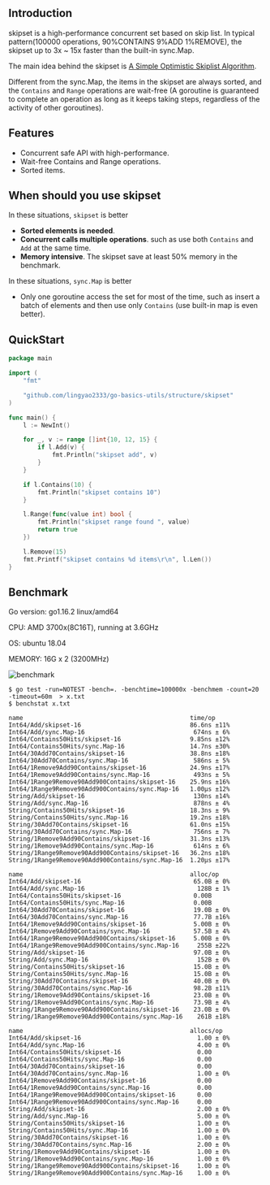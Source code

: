 ## Introduction

skipset is a high-performance concurrent set based on skip list. In typical pattern(100000 operations, 90%CONTAINS 9%ADD
1%REMOVE), the skipset up to 3x ~ 15x faster than the built-in sync.Map.

The main idea behind the skipset
is [A Simple Optimistic Skiplist Algorithm](<https://people.csail.mit.edu/shanir/publications/LazySkipList.pdf>).

Different from the sync.Map, the items in the skipset are always sorted, and the `Contains` and `Range` operations are
wait-free (A goroutine is guaranteed to complete an operation as long as it keeps taking steps, regardless of the
activity of other goroutines).

## Features

- Concurrent safe API with high-performance.
- Wait-free Contains and Range operations.
- Sorted items.

## When should you use skipset

In these situations, `skipset` is better

- **Sorted elements is needed**.
- **Concurrent calls multiple operations**. such as use both `Contains` and `Add` at the same time.
- **Memory intensive**. The skipset save at least 50% memory in the benchmark.

In these situations, `sync.Map` is better

- Only one goroutine access the set for most of the time, such as insert a batch of elements and then use
  only `Contains` (use built-in map is even better).

## QuickStart

```go
package main

import (
	"fmt"

	"github.com/lingyao2333/go-basics-utils/structure/skipset"
)

func main() {
	l := NewInt()

	for _, v := range []int{10, 12, 15} {
		if l.Add(v) {
			fmt.Println("skipset add", v)
		}
	}

	if l.Contains(10) {
		fmt.Println("skipset contains 10")
	}

	l.Range(func(value int) bool {
		fmt.Println("skipset range found ", value)
		return true
	})

	l.Remove(15)
	fmt.Printf("skipset contains %d items\r\n", l.Len())
}

```

## Benchmark

Go version: go1.16.2 linux/amd64

CPU: AMD 3700x(8C16T), running at 3.6GHz

OS: ubuntu 18.04

MEMORY: 16G x 2 (3200MHz)

![benchmark](https://raw.githubusercontent.com/zhangyunhao116/public-data/master/skipset-benchmark.png)

```shell
$ go test -run=NOTEST -bench=. -benchtime=100000x -benchmem -count=20 -timeout=60m  > x.txt
$ benchstat x.txt
```

```
name                                              time/op
Int64/Add/skipset-16                              86.6ns ±11%
Int64/Add/sync.Map-16                              674ns ± 6%
Int64/Contains50Hits/skipset-16                   9.85ns ±12%
Int64/Contains50Hits/sync.Map-16                  14.7ns ±30%
Int64/30Add70Contains/skipset-16                  38.8ns ±18%
Int64/30Add70Contains/sync.Map-16                  586ns ± 5%
Int64/1Remove9Add90Contains/skipset-16            24.9ns ±17%
Int64/1Remove9Add90Contains/sync.Map-16            493ns ± 5%
Int64/1Range9Remove90Add900Contains/skipset-16    25.9ns ±16%
Int64/1Range9Remove90Add900Contains/sync.Map-16   1.00µs ±12%
String/Add/skipset-16                              130ns ±14%
String/Add/sync.Map-16                             878ns ± 4%
String/Contains50Hits/skipset-16                  18.3ns ± 9%
String/Contains50Hits/sync.Map-16                 19.2ns ±18%
String/30Add70Contains/skipset-16                 61.0ns ±15%
String/30Add70Contains/sync.Map-16                 756ns ± 7%
String/1Remove9Add90Contains/skipset-16           31.3ns ±13%
String/1Remove9Add90Contains/sync.Map-16           614ns ± 6%
String/1Range9Remove90Add900Contains/skipset-16   36.2ns ±18%
String/1Range9Remove90Add900Contains/sync.Map-16  1.20µs ±17%

name                                              alloc/op
Int64/Add/skipset-16                               65.0B ± 0%
Int64/Add/sync.Map-16                               128B ± 1%
Int64/Contains50Hits/skipset-16                    0.00B     
Int64/Contains50Hits/sync.Map-16                   0.00B     
Int64/30Add70Contains/skipset-16                   19.0B ± 0%
Int64/30Add70Contains/sync.Map-16                  77.7B ±16%
Int64/1Remove9Add90Contains/skipset-16             5.00B ± 0%
Int64/1Remove9Add90Contains/sync.Map-16            57.5B ± 4%
Int64/1Range9Remove90Add900Contains/skipset-16     5.00B ± 0%
Int64/1Range9Remove90Add900Contains/sync.Map-16     255B ±22%
String/Add/skipset-16                              97.0B ± 0%
String/Add/sync.Map-16                              152B ± 0%
String/Contains50Hits/skipset-16                   15.0B ± 0%
String/Contains50Hits/sync.Map-16                  15.0B ± 0%
String/30Add70Contains/skipset-16                  40.0B ± 0%
String/30Add70Contains/sync.Map-16                 98.2B ±11%
String/1Remove9Add90Contains/skipset-16            23.0B ± 0%
String/1Remove9Add90Contains/sync.Map-16           73.9B ± 4%
String/1Range9Remove90Add900Contains/skipset-16    23.0B ± 0%
String/1Range9Remove90Add900Contains/sync.Map-16    261B ±18%

name                                              allocs/op
Int64/Add/skipset-16                                1.00 ± 0%
Int64/Add/sync.Map-16                               4.00 ± 0%
Int64/Contains50Hits/skipset-16                     0.00     
Int64/Contains50Hits/sync.Map-16                    0.00     
Int64/30Add70Contains/skipset-16                    0.00     
Int64/30Add70Contains/sync.Map-16                   1.00 ± 0%
Int64/1Remove9Add90Contains/skipset-16              0.00     
Int64/1Remove9Add90Contains/sync.Map-16             0.00     
Int64/1Range9Remove90Add900Contains/skipset-16      0.00     
Int64/1Range9Remove90Add900Contains/sync.Map-16     0.00     
String/Add/skipset-16                               2.00 ± 0%
String/Add/sync.Map-16                              5.00 ± 0%
String/Contains50Hits/skipset-16                    1.00 ± 0%
String/Contains50Hits/sync.Map-16                   1.00 ± 0%
String/30Add70Contains/skipset-16                   1.00 ± 0%
String/30Add70Contains/sync.Map-16                  2.00 ± 0%
String/1Remove9Add90Contains/skipset-16             1.00 ± 0%
String/1Remove9Add90Contains/sync.Map-16            1.00 ± 0%
String/1Range9Remove90Add900Contains/skipset-16     1.00 ± 0%
String/1Range9Remove90Add900Contains/sync.Map-16    1.00 ± 0%
```